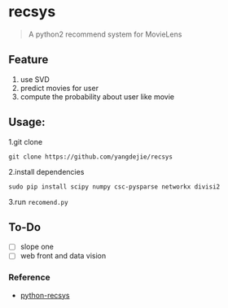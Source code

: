 # recsys

> A python2 recommend system for MovieLens 

## Feature

1. use SVD
2. predict movies for user
3. compute the probability about user like movie

## Usage:

1.git clone

```shell
git clone https://github.com/yangdejie/recsys
```

2.install dependencies

```shell
sudo pip install scipy numpy csc-pysparse networkx divisi2
```

3.run `recomend.py`

## To-Do

- [ ] slope one
- [ ] web front and data vision

### Reference

- [python-recsys](https://github.com/ocelma/python-recsys)

